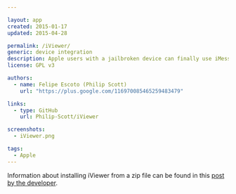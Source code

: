 ```yaml
---

layout: app
created: 2015-01-17
updated: 2015-04-28

permalink: /iViewer/
generic: device integration
description: Apple users with a jailbroken device can finally use iMessage remotely!
license: GPL v3

authors:
  - name: Felipe Escoto (Philip Scott)
    url: "https://plus.google.com/116970085465259483479"

links:
  - type: GitHub
    url: Philip-Scott/iViewer

screenshots:
  - iViewer.png

tags:
  - Apple
---
```


Information about installing iViewer from a zip file can be found in this [post by the developer](https://plus.google.com/116970085465259483479/posts/aSn5LaQSt2x).
